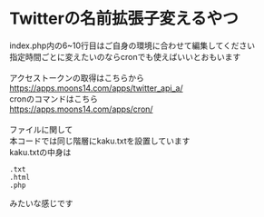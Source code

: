 # Twitterの名前拡張子変えるやつ

index.php内の6~10行目はご自身の環境に合わせて編集してください<br>
指定時間ごとに変えたいのならcronでも使えばいいとおもいます<br>
<br>
アクセストークンの取得はこちらから<br>
https://apps.moons14.com/apps/twitter_api_a/<br>
cronのコマンドはこちら<br>
https://apps.moons14.com/apps/cron/<br>
<br>
ファイルに関して<br>
本コードでは同じ階層にkaku.txtを設置しています<br>
kaku.txtの中身は
```
.txt
.html
.php
```
みたいな感じです
